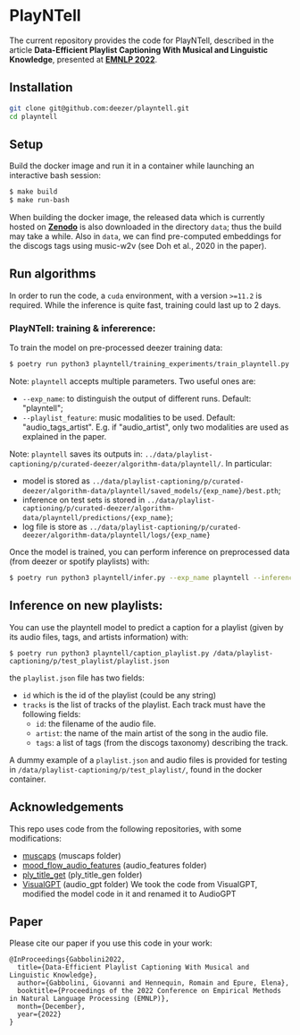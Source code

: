 # PlayNTell
The current repository provides the code for PlayNTell, described in the article **Data-Efficient Playlist Captioning With Musical and Linguistic Knowledge**, presented at [**EMNLP 2022**](https://2022.emnlp.org).

## Installation

```sh
git clone git@github.com:deezer/playntell.git
cd playntell
```

## Setup

Build the docker image and run it in a container while launching an interactive bash session:

```sh
$ make build
$ make run-bash
```

When building the docker image, the released data which is currently hosted on [**Zenodo**](https://zenodo.org/record/7427231) is also downloaded in the directory `data`; thus the build may take a while. Also in `data`, we can find pre-computed embeddings for the discogs tags using music-w2v (see Doh et al., 2020 in the paper).


## Run algorithms

In order to run the code, a ``cuda`` environment, with a version ``>=11.2`` is required. While the inference is quite fast, training could last up to 2 days.

### PlayNTell: training & infererence:

To train the model on pre-processed deezer training data:
```sh
$ poetry run python3 playntell/training_experiments/train_playntell.py
```

Note: `playntell` accepts multiple parameters. Two useful ones are:

- `--exp_name`: to distinguish the output of different runs. Default: "playntell";
- `--playlist_feature`: music modalities to be used. Default: "audio_tags_artist". E.g. if "audio_artist", only two modalities are used as explained in the paper.

Note: `playntell` saves its outputs in: ``../data/playlist-captioning/p/curated-deezer/algorithm-data/playntell/``. In particular:

- model is stored as ``../data/playlist-captioning/p/curated-deezer/algorithm-data/playntell/saved_models/{exp_name}/best.pth``;
- inference on test sets is stored in ``../data/playlist-captioning/p/curated-deezer/algorithm-data/playntell/predictions/{exp_name}``;
- log file is store as ``../data/playlist-captioning/p/curated-deezer/algorithm-data/playntell/logs/{exp_name}``


Once the model is trained, you can perform inference on preprocessed data (from deezer or spotify playlists) with:
```sh
$ poetry run python3 playntell/infer.py --exp_name playntell --inference_dataset_name curated-deezer
```


## Inference on new playlists:

You can use the playntell model to predict a caption for a playlist (given by its audio files, tags, and artists information) with:
```
$ poetry run python3 playntell/caption_playlist.py /data/playlist-captioning/p/test_playlist/playlist.json
```
the `playlist.json` file has two fields:
- `id` which is the id of the playlist (could be any string)
- `tracks` is the list of tracks of the playlist. Each track must have the following fields:
    - `id`: the filename of the audio file.
    - `artist`: the name of the main artist of the song in the audio file.
    - `tags`: a list of tags (from the discogs taxonomy) describing the track.

A dummy example of a `playlist.json` and audio files is provided for testing in `/data/playlist-captioning/p/test_playlist/`, found in the docker container.



## Acknowledgements

This repo uses code from the following repositories, with some modifications:

* [muscaps](https://github.com/ilaria-manco/muscaps) (muscaps folder)
* [mood_flow_audio_features](https://github.deezerdev.com/rhennequin/mood_flow_audio_features) (audio_features folder)
* [ply_title_get](https://github.com/SeungHeonDoh/ply_title_gen) (ply_title_gen folder)
* [VisualGPT](https://github.com/Vision-CAIR/VisualGPT) (audio_gpt folder)
We took the code from VisualGPT, modified the model code in it and renamed it to AudioGPT

## Paper

Please cite our paper if you use this code in your work:
```
@InProceedings{Gabbolini2022,
  title={Data-Efficient Playlist Captioning With Musical and Linguistic Knowledge},
  author={Gabbolini, Giovanni and Hennequin, Romain and Epure, Elena},
  booktitle={Proceedings of the 2022 Conference on Empirical Methods in Natural Language Processing (EMNLP)},
  month={December},
  year={2022}
}
```
